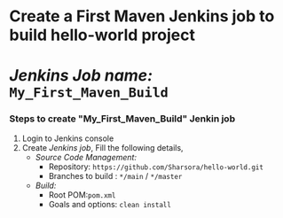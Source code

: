 
# Create a First Maven Jenkins job to build hello-world project 
# *Jenkins Job name:* `My_First_Maven_Build`


### Steps to create "My_First_Maven_Build" Jenkin job
1. Login to Jenkins console
1. Create *Jenkins job*, Fill the following details,
   - *Source Code Management:*
      - Repository: `https://github.com/Sharsora/hello-world.git`
      - Branches to build : `*/main` / `*/master` 
   - *Build:*
     - Root POM:`pom.xml`
     - Goals and options: `clean install`


